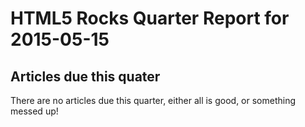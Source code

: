 HTML5 Rocks Quarter Report for 2015-05-15
=========================================

Articles due this quater
------------------------

There are no articles due this quarter, either all is good, or something messed up!

